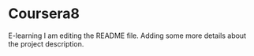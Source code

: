 # Coursera8
E-learning
I am editing the README file. Adding some more details about the project description.
